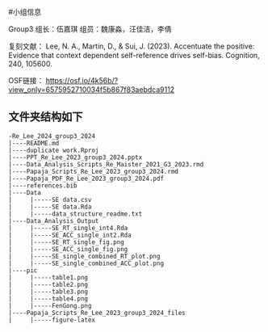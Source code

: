 #小组信息

Group3
组长：伍嘉琪
组员：魏康淼，汪佳洁，李倩

复刻文献：
Lee, N. A., Martin, D., & Sui, J. (2023). Accentuate the positive: Evidence that context dependent self-reference drives self-bias. Cognition, 240, 105600.

OSF链接：
https://osf.io/4k56b/?view_only=6575952710034f5b867f83aebdca9112

## 文件夹结构如下

```         
-Re_Lee_2024_group3_2024
|----README.md
|----duplicate work.Rproj
|----PPT_Re_Lee_2023_group3_2024.pptx
|----Data_Analysis_Scripts_Re_Maister_2021_G3_2023.rmd
|----Papaja_Scripts_Re_Lee_2023_group3_2024.rmd
|----Papaja_PDF_Re_Lee_2023_group3_2024.pdf
|----references.bib
|----Data
|     |-----SE data.csv
|     |-----SE data.Rda
|     |-----data_structure_readme.txt
|----Data_Analysis_Output
|     |-----SE_RT_single_int4.Rda
|     |-----SE_ACC_single_int2.Rda
|     |-----SE_RT_single_fig.png
|     |-----SE_ACC_single_fig.png
|     |-----SE_single_combined_RT_plot.png
|     |-----SE_single_combined_ACC_plot.png
|----pic
|     |-----table1.png
|     |-----table2.png
|     |-----table3.png
|     |-----table4.png
|     |-----FenGong.png
|----Papaja_Scripts_Re_Lee_2023_group3_2024_files
|     |-----figure-latex
  
```
